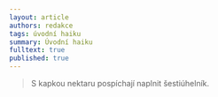 ```yaml
---
layout: article
authors: redakce
tags: úvodní haiku
summary: Úvodní haiku
fulltext: true
published: true
---
```


> S kapkou nektaru
> pospíchají naplnit
> šestiúhelník.
